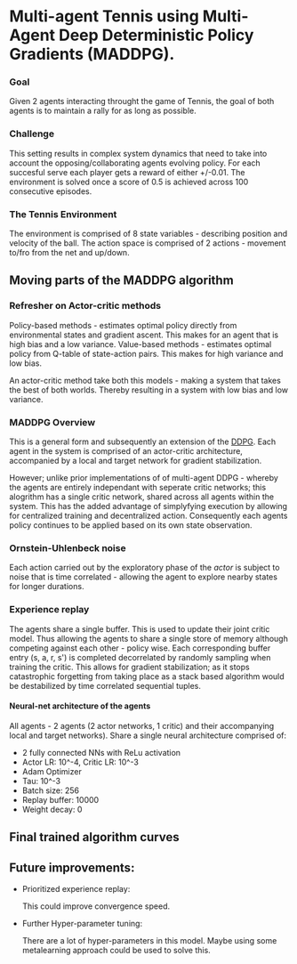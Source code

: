 # Multi-agent Tennis using Multi- Agent Deep Deterministic Policy Gradients (MADDPG).

### Goal
Given 2 agents interacting throught the game of Tennis, the goal of both agents is to maintain a rally for as long as possible.

### Challenge
This setting results in complex system dynamics that need to take into account the opposing/collaborating agents evolving policy.
For each succesful serve each player gets a reward of either +/-0.01. 
The environment is solved once a score of 0.5 is achieved across 100 consecutive episodes.

### The Tennis Environment
The environment is comprised of 8 state variables - describing position and velocity of the ball.
The action space is comprised of 2 actions - movement to/fro from the net and up/down.

## Moving parts of the MADDPG algorithm

### Refresher on Actor-critic methods

Policy-based methods - estimates optimal policy directly from environmental states and gradient ascent. This makes for an agent that is high bias and a low variance. Value-based methods - estimates optimal policy from Q-table of state-action pairs. This makes for high variance and low bias.

An actor-critic method take both this models - making a system that takes the best of both worlds. Thereby resulting in a system with low bias and low variance.

### MADDPG Overview

This is a general form and subsequently an extension of the [DDPG](http://proceedings.mlr.press/v32/silver14.pdf).
Each agent in the system is comprised of an actor-critic architecture, accompanied by a local and target network for gradient stabilization.

However; unlike prior implementations of of multi-agent DDPG - whereby the agents are entirely independant with seperate critic networks; this alogrithm has a single critic network, shared across all agents within the system. This has the added advantage of simplyfying execution by allowing for centralized training and decentralized action. Consequently each agents policy continues to be applied based on its own state observation.

### Ornstein-Uhlenbeck noise
Each action carried out by the exploratory phase of the *actor* is subject to noise that is time correlated - allowing the agent to explore nearby states for longer durations.

### Experience replay
The agents share a single buffer. This is used to update their joint critic model. Thus allowing the agents to share a single store of memory although competing against each other - policy wise. Each corresponding buffer entry (s, a, r, s') is completed decorrelated by 
randomly sampling when training the critic. This allows for gradient stabilization; as it stops catastrophic forgetting from taking place as a stack based algorithm would be destabilized by time correlated sequential tuples.

#### Neural-net architecture of the agents
All agents - 2 agents (2 actor networks, 1 critic) and their accompanying local and target networks). Share a single neural architecture comprised of:
* 2 fully connected NNs with ReLu activation
* Actor LR: 10^-4, Critic LR: 10^-3
* Adam Optimizer
* Tau: 10^-3
* Batch size: 256
* Replay buffer: 10000
* Weight decay: 0 

## Final trained algorithm curves

## Future improvements:
* Prioritized experience replay: 
  
  This could improve convergence speed.

* Further Hyper-parameter tuning: 
  
  There are a lot of hyper-parameters in this model. Maybe using some metalearning approach could be used to solve this.
